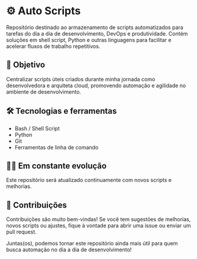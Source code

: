 # ⚙️ Auto Scripts

Repositório destinado ao armazenamento de scripts automatizados para tarefas do dia a dia de desenvolvimento, DevOps e produtividade. Contém soluções em shell script, Python e outras linguagens para facilitar e acelerar fluxos de trabalho repetitivos.

## 🚀 Objetivo

Centralizar scripts úteis criados durante minha jornada como desenvolvedora e arquiteta cloud, promovendo automação e agilidade no ambiente de desenvolvimento.

## 🛠️ Tecnologias e ferramentas

- Bash / Shell Script
- Python
- Git
- Ferramentas de linha de comando

## 👩‍💻 Em constante evolução

Este repositório será atualizado continuamente com novos scripts e melhorias.

## 🙌 Contribuições
Contribuições são muito bem-vindas!
Se você tem sugestões de melhorias, novos scripts ou ajustes, fique à vontade para abrir uma issue ou enviar um pull request.

Juntas(os), podemos tornar este repositório ainda mais útil para quem busca automação no dia a dia de desenvolvimento!

